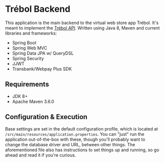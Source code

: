 # Trébol Backend

This application is the main backend to the virtual web store app Trébol. 
It's meant to implement the 
[Trébol API](https://github.com/trebol-ecommerce/trebol-api).
Written using Java 8, Maven and current libraries and frameworks:
* Spring Boot
* Spring Web MVC
* Spring Data JPA w/ QueryDSL
* Spring Security
* JJWT
* Transbank/Webpay Plus SDK

## Requirements

* JDK 8+
* Apache Maven 3.6.0

## Configuration & Execution

Base settings are set in the default configuration profile, which is located 
at `/src/main/resources/application.properties`.
You can "just" run the application out-of-the-box with these, though you'll 
probably want to change the database driver and URL, between other things.
The aforementioned file also has instructions to set things up and running, so 
go ahead and read it if you're curious.

